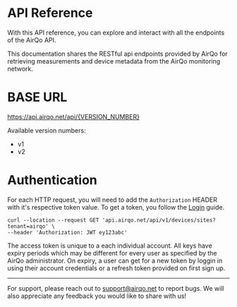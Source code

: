 # API Reference

With this API reference, you can explore and interact with all the endpoints of the AirQo API.

This documentation shares the RESTful api endpoints provided by AirQo for retrieving measurements and device metadata from the AirQo monitoring network.

# BASE URL

https://api.airqo.net/api/{VERSION_NUMBER}

Available version numbers:

- v1
- v2

# Authentication

For each HTTP request, you will need to add the `Authorization` HEADER with it's respective token value. To get a token, you follow the [Login](api/users.md#login) guide.

```curl
curl --location --request GET 'api.airqo.net/api/v1/devices/sites?tenant=airqo' \
--header 'Authorization: JWT ey123abc'
```

The access token is unique to a each individual account. All keys have expiry periods which may be different for every user as specified by the AirQo administrator.
On expiry, a user can get for a new token by loggin in using their account credentials or a refresh token provided on first sign up.

---

For support, please reach out to [support@airqo.net](mailto:support@airqo.net) to report bugs. We will also appreciate any feedback you would like to share with us!
